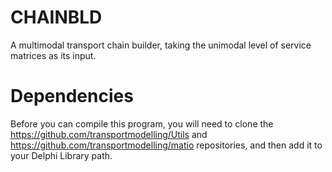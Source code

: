# CHAINBLD
A multimodal transport chain builder, taking the unimodal level of service matrices as its input.

# Dependencies
Before you can compile this program, you will need to clone the https://github.com/transportmodelling/Utils and https://github.com/transportmodelling/matio repositories, and then add it to your Delphi Library path.
